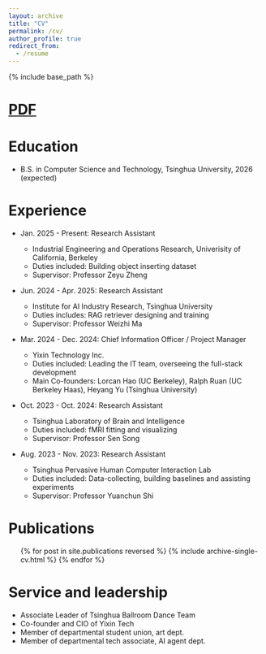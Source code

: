 ```yaml
---
layout: archive
title: "CV"
permalink: /cv/
author_profile: true
redirect_from:
  - /resume
---
```


{% include base_path %}

[PDF](/xiangyu_zhang.github.io/files/CV_Xiangyu_Zhang.pdf)
======

Education
======
* B.S. in Computer Science and Technology, Tsinghua University, 2026 (expected)

Experience
======
* Jan. 2025 - Present: Research Assistant
  * Industrial Engineering and Operations Research, Univerisity of California, Berkeley
  * Duties included: Building object inserting dataset
  * Supervisor: Professor Zeyu Zheng

* Jun. 2024 - Apr. 2025: Research Assistant
  * Institute for AI Industry Research, Tsinghua University
  * Duties includes: RAG retriever designing and training
  * Supervisor: Professor Weizhi Ma

* Mar. 2024 - Dec. 2024: Chief Information Officer / Project Manager
  * Yixin Technology Inc.
  * Duties included: Leading the IT team, overseeing the full-stack development
  * Main Co-founders: Lorcan Hao (UC Berkeley), Ralph Ruan (UC Berkeley Haas), Heyang Yu (Tsinghua University)

* Oct. 2023 - Oct. 2024: Research Assistant
  * Tsinghua Laboratory of Brain and Intelligence
  * Duties included: fMRI fitting and visualizing
  * Supervisor: Professor Sen Song

* Aug. 2023 - Nov. 2023: Research Assistant
  * Tsinghua Pervasive Human Computer Interaction Lab
  * Duties included: Data-collecting, building baselines and assisting experiments
  * Supervisor: Professor Yuanchun Shi

Publications
======
  <ul>{% for post in site.publications reversed %}
    {% include archive-single-cv.html %}
  {% endfor %}</ul>
  
Service and leadership
======
* Associate Leader of Tsinghua Ballroom Dance Team
* Co-founder and CIO of Yixin Tech
* Member of departmental student union, art dept.
* Member of departmental tech associate, AI agent dept.
